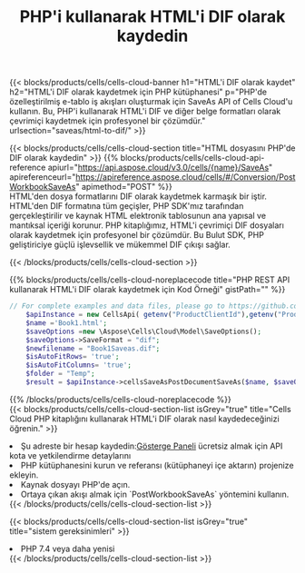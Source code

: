 ﻿---
title:  PHP'i kullanarak HTML'i DIF olarak kaydedin
description:  HTML formatındaki dosyayı DIF formatındaki dosya olarak kaydetmek için PHP için Aspose.Cells Cloud SDK'yı kullanma.
kwords: Excel, Save HTML as DIF, REST, PHP
howto: How to save HTML as DIF using Aspose.Cells Cloud PHP library.
---
{{< blocks/products/cells/cells-cloud-banner h1="HTML\'i DIF olarak kaydet" h2="HTML\'i DIF olarak kaydetmek için PHP kütüphanesi" p="PHP\'de özelleştirilmiş e-tablo iş akışları oluşturmak için SaveAs API of Cells Cloud\'u kullanın. Bu, PHP\'i kullanarak HTML\'i DIF ve diğer belge formatları olarak çevrimiçi kaydetmek için profesyonel bir çözümdür." urlsection="saveas/html-to-dif/" >}}

{{< blocks/products/cells/cells-cloud-section title="HTML dosyasını PHP\'de DIF olarak kaydedin" >}}
{{% blocks/products/cells/cells-cloud-api-reference apiurl="https://api.aspose.cloud/v3.0/cells/{name}/SaveAs" apireferenceurl="https://apireference.aspose.cloud/cells/#/Conversion/PostWorkbookSaveAs" apimethod="POST" %}}
<br/>
HTML'den dosya formatlarını DIF olarak kaydetmek karmaşık bir iştir. HTML'den DIF formatına tüm geçişler, PHP SDK'mız tarafından gerçekleştirilir ve kaynak HTML elektronik tablosunun ana yapısal ve mantıksal içeriği korunur. PHP kitaplığımız, HTML'i çevrimiçi DIF dosyaları olarak kaydetmek için profesyonel bir çözümdür. Bu Bulut SDK, PHP geliştiriciye güçlü işlevsellik ve mükemmel DIF çıkışı sağlar.

{{< /blocks/products/cells/cells-cloud-section >}}

{{% blocks/products/cells/cells-cloud-noreplacecode title="PHP REST API kullanarak HTML\'i DIF olarak kaydetmek için Kod Örneği" gistPath="" %}}
  
```php
// For complete examples and data files, please go to https://github.com/aspose-cells-cloud/aspose-cells-cloud-php/
    $apiInstance = new CellsApi( getenv("ProductClientId"),getenv("ProductClientSecret") );
    $name ='Book1.html';
    $saveOptions =new \Aspose\Cells\Cloud\Model\SaveOptions();
    $saveOptions->SaveFormat = "dif";
    $newfilename = "Book1Saveas.dif";
    $isAutoFitRows= 'true';
    $isAutoFitColumns= 'true';
    $folder = "Temp";
    $result = $apiInstance->cellsSaveAsPostDocumentSaveAs($name, $saveOptions, $newfilename,$isAutoFitRows, $isAutoFitColumns, $folder);
```
  
{{% /blocks/products/cells/cells-cloud-noreplacecode %}}
<br/>
{{< blocks/products/cells/cells-cloud-section-list isGrey="true" title="Cells Cloud PHP kitaplığını kullanarak HTML\'i DIF olarak nasıl kaydedeceğinizi öğrenin." >}}
<li> Şu adreste bir hesap kaydedin:<a href="https://dashboard.aspose.cloud/">Gösterge Paneli</a> ücretsiz almak için API kota ve yetkilendirme detaylarını</li>
<li>PHP kütüphanesini kurun ve referansı (kütüphaneyi içe aktarın) projenize ekleyin.</li>
<li>Kaynak dosyayı PHP'de açın.</li>
<li>Ortaya çıkan akışı almak için `PostWorkbookSaveAs` yöntemini kullanın.</li>
{{< /blocks/products/cells/cells-cloud-section-list >}}

{{< blocks/products/cells/cells-cloud-section-list isGrey="true" title="sistem gereksinimleri" >}}
<li>PHP 7.4 veya daha yenisi</li>
{{< /blocks/products/cells/cells-cloud-section-list >}}
